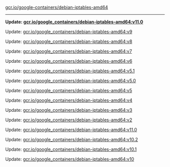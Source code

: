 [gcr.io/google-containers/debian-iptables-amd64](https://hub.docker.com/r/cruse/debian-iptables-amd64/tags/) 

----
**Update: [gcr.io/google_containers/debian-iptables-amd64:v11.0](https://hub.docker.com/r/cruse/debian-iptables-amd64/tags/)**

Update: [gcr.io/google_containers/debian-iptables-amd64:v9](https://hub.docker.com/r/cruse/debian-iptables-amd64/tags/)

Update: [gcr.io/google_containers/debian-iptables-amd64:v8](https://hub.docker.com/r/cruse/debian-iptables-amd64/tags/)

Update: [gcr.io/google_containers/debian-iptables-amd64:v7](https://hub.docker.com/r/cruse/debian-iptables-amd64/tags/)

Update: [gcr.io/google_containers/debian-iptables-amd64:v6](https://hub.docker.com/r/cruse/debian-iptables-amd64/tags/)

Update: [gcr.io/google_containers/debian-iptables-amd64:v5.1](https://hub.docker.com/r/cruse/debian-iptables-amd64/tags/)

Update: [gcr.io/google_containers/debian-iptables-amd64:v5.0](https://hub.docker.com/r/cruse/debian-iptables-amd64/tags/)

Update: [gcr.io/google_containers/debian-iptables-amd64:v5](https://hub.docker.com/r/cruse/debian-iptables-amd64/tags/)

Update: [gcr.io/google_containers/debian-iptables-amd64:v4](https://hub.docker.com/r/cruse/debian-iptables-amd64/tags/)

Update: [gcr.io/google_containers/debian-iptables-amd64:v3](https://hub.docker.com/r/cruse/debian-iptables-amd64/tags/)

Update: [gcr.io/google_containers/debian-iptables-amd64:v2](https://hub.docker.com/r/cruse/debian-iptables-amd64/tags/)

Update: [gcr.io/google_containers/debian-iptables-amd64:v11.0](https://hub.docker.com/r/cruse/debian-iptables-amd64/tags/)

Update: [gcr.io/google_containers/debian-iptables-amd64:v10.2](https://hub.docker.com/r/cruse/debian-iptables-amd64/tags/)

Update: [gcr.io/google_containers/debian-iptables-amd64:v10.1](https://hub.docker.com/r/cruse/debian-iptables-amd64/tags/)

Update: [gcr.io/google_containers/debian-iptables-amd64:v10](https://hub.docker.com/r/cruse/debian-iptables-amd64/tags/)

